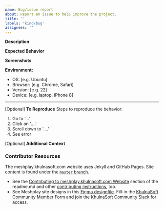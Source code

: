 ```yaml
---
name: Bug/issue report
about: Report an issue to help improve the project.
title: ''
labels: 'kind/bug'
assignees: ''
---
```

**Description**
<!-- A brief description of the issue. -->

**Expected Behavior**
<!-- A brief description of what you expected to happen. -->

**Screenshots**
<!-- Add screenshots, if applicable, to help explain your problem. -->

**Environment:**
 - OS: [e.g. Ubuntu]
 - Browser: [e.g. Chrome, Safari]
 - Version: [e.g. 22]
 - Device: [e.g. laptop, iPhone 8]

---
[Optional] **To Reproduce**
Steps to reproduce the behavior:
1. Go to '...'
2. Click on '....'
3. Scroll down to '....'
4. See error

[Optional] **Additional Context**
<!-- Add any other context about the problem here. -->
  
 ### Contributor Resources

The meshplay.khulnasoft.com website uses Jekyll and GitHub Pages. Site content is found under the [`master` branch](https://github.com/meshplay/meshplay.khulnasoft.com/tree/master).
- See the [Contributing to meshplay.khulnasoft.com Website](https://github.com/khulnasoft/meshplay.khulnasoft.com#contributing-to-the-meshplayio-website) section of the readme.md and other [contributing instructions](https://docs-meshplay.khulnasoft.com/project/contributing), too.
- See Meshplay site designs in this [Figma designfile](https://www.figma.com/file/SMP3zxOjZztdOLtgN4dS2W/Meshplay-UI?node-id=110%3A1). Fill-in the [KhulnaSoft Community Member Form](https://khulnasoft.com/newcomer) and join the [KhulnaSoft Community Slack](http://slack.khulnasoft.com) for access.

